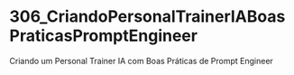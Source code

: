 # 306_CriandoPersonalTrainerIABoasPraticasPromptEngineer
Criando um Personal Trainer IA com Boas Práticas de Prompt Engineer
